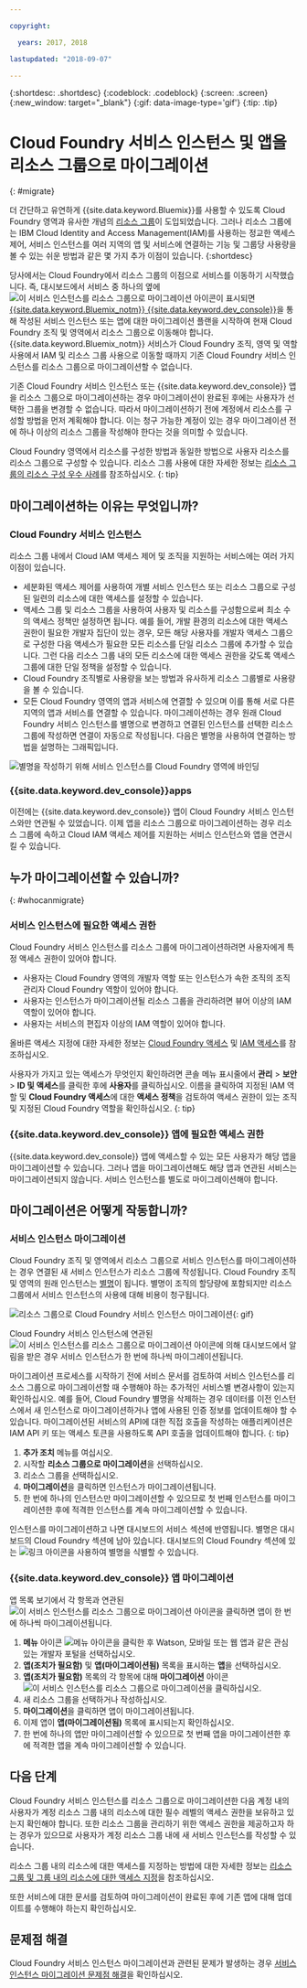 ```yaml
---

copyright:

  years: 2017, 2018

lastupdated: "2018-09-07"

---
```


{:shortdesc: .shortdesc}
{:codeblock: .codeblock}
{:screen: .screen}
{:new_window: target="_blank"}
{:gif: data-image-type='gif'}
{:tip: .tip}

# Cloud Foundry 서비스 인스턴스 및 앱을 리소스 그룹으로 마이그레이션
{: #migrate}

더 간단하고 유연하게 {{site.data.keyword.Bluemix}}를 사용할 수 있도록 Cloud Foundry 영역과 유사한 개념의 [리소스 그룹](/docs/resources/resourcegroups.html#rgs)이 도입되었습니다. 그러나 리소스 그룹에는 IBM Cloud Identity and Access Management(IAM)를 사용하는 정교한 액세스 제어, 서비스 인스턴스를 여러 지역의 앱 및 서비스에 연결하는 기능 및 그룹당 사용량을 볼 수 있는 쉬운 방법과 같은 몇 가지 추가 이점이 있습니다.
{:shortdesc}

당사에서는 Cloud Foundry에서 리소스 그룹의 이점으로 서비스를 이동하기 시작했습니다. 즉, 대시보드에서 서비스 중 하나의 옆에 ![이 서비스 인스턴스를 리소스 그룹으로 마이그레이션](images/migrate.svg "이 서비스 인스턴스를 리소스 그룹으로 마이그레이션") 아이콘이 표시되면 [{{site.data.keyword.Bluemix_notm}} {{site.data.keyword.dev_console}}](https://console.bluemix.net/docs/apps/index.html#create)을 통해 작성된 서비스 인스턴스 또는 앱에 대한 마이그레이션 플랜을 시작하여 현재 Cloud Foundry 조직 및 영역에서 리소스 그룹으로 이동해야 합니다. {{site.data.keyword.Bluemix_notm}} 서비스가 Cloud Foundry 조직, 영역 및 역할 사용에서 IAM 및 리소스 그룹 사용으로 이동할 때까지 기존 Cloud Foundry 서비스 인스턴스를 리소스 그룹으로 마이그레이션할 수 없습니다.

기존 Cloud Foundry 서비스 인스턴스 또는 {{site.data.keyword.dev_console}} 앱을 리소스 그룹으로 마이그레이션하는 경우 마이그레이션이 완료된 후에는 사용자가 선택한 그룹을 변경할 수 없습니다. 따라서 마이그레이션하기 전에 계정에서 리소스를 구성할 방법을 먼저 계획해야 합니다. 이는 청구 가능한 계정이 있는 경우 마이그레이션 전에 하나 이상의 리소스 그룹을 작성해야 한다는 것을 의미할 수 있습니다. 

Cloud Foundry 영역에서 리소스를 구성한 방법과 동일한 방법으로 사용자 리소스를 리소스 그룹으로 구성할 수 있습니다. 리소스 그룹 사용에 대한 자세한 정보는 [리소스 그룹의 리소스 구성 우수 사례](/docs/resources/bestpractice_rgs.html#bp_resourcegroups)를 참조하십시오.
{: tip}


## 마이그레이션하는 이유는 무엇입니까?

### Cloud Foundry 서비스 인스턴스

리소스 그룹 내에서 Cloud IAM 액세스 제어 및 조직을 지원하는 서비스에는 여러 가지 이점이 있습니다.

* 세분화된 액세스 제어를 사용하여 개별 서비스 인스턴스 또는 리소스 그룹으로 구성된 일련의 리소스에 대한 액세스를 설정할 수 있습니다. 
* 액세스 그룹 및 리소스 그룹을 사용하여 사용자 및 리소스를 구성함으로써 최소 수의 액세스 정책만 설정하면 됩니다. 예를 들어, 개발 환경의 리소스에 대한 액세스 권한이 필요한 개발자 집단이 있는 경우, 모든 해당 사용자를 개발자 액세스 그룹으로 구성한 다음 액세스가 필요한 모든 리소스를 단일 리소스 그룹에 추가할 수 있습니다. 그런 다음 리소스 그룹 내의 모든 리소스에 대한 액세스 권한을 갖도록 액세스 그룹에 대한 단일 정책을 설정할 수 있습니다.
* Cloud Foundry 조직별로 사용량을 보는 방법과 유사하게 리소스 그룹별로 사용량을 볼 수 있습니다.
* 모든 Cloud Foundry 영역의 앱과 서비스에 연결할 수 있으며 이를 통해 서로 다른 지역의 앱과 서비스를 연결할 수 있습니다. 마이그레이션하는 경우 원래 Cloud Foundry 서비스 인스턴스를 별명으로 변경하고 연결된 인스턴스를 선택한 리소스 그룹에 작성하면 연결이 자동으로 작성됩니다. 다음은 별명을 사용하여 연결하는 방법을 설명하는 그래픽입니다.

![별명을 작성하기 위해 서비스 인스턴스를 Cloud Foundry 영역에 바인딩](images/alias.svg "별명을 작성하기 위해 서비스 인스턴스를 Cloud Foundry 영역에 바인딩")

### {{site.data.keyword.dev_console}}apps

이전에는 {{site.data.keyword.dev_console}} 앱이 Cloud Foundry 서비스 인스턴스와만 연관될 수 있었습니다. 이제 앱을 리소스 그룹으로 마이그레이션하는 경우 리소스 그룹에 속하고 Cloud IAM 액세스 제어를 지원하는 서비스 인스턴스와 앱을 연관시킬 수 있습니다. 

## 누가 마이그레이션할 수 있습니까?
{: #whocanmigrate}

### 서비스 인스턴스에 필요한 액세스 권한 

Cloud Foundry 서비스 인스턴스를 리소스 그룹에 마이그레이션하려면 사용자에게 특정 액세스 권한이 있어야 합니다.

* 사용자는 Cloud Foundry 영역의 개발자 역할 또는 인스턴스가 속한 조직의 조직 관리자 Cloud Foundry 역할이 있어야 합니다.
* 사용자는 인스턴스가 마이그레이션될 리소스 그룹을 관리하려면 뷰어 이상의 IAM 역할이 있어야 합니다.
* 사용자는 서비스의 편집자 이상의 IAM 역할이 있어야 합니다.

올바른 액세스 지정에 대한 자세한 정보는 [Cloud Foundry 액세스](/docs/iam/cfaccess.html#cfaccess) 및 [IAM 액세스](/docs/iam/users_roles.html#platformrolestable)를 참조하십시오.

사용자가 가지고 있는 액세스가 무엇인지 확인하려면 콘솔 메뉴 표시줄에서 **관리** &gt; **보안** &gt; **ID 및 액세스**를 클릭한 후에 **사용자**를 클릭하십시오. 이름을 클릭하여 지정된 IAM 역할 및 **Cloud Foundry 액세스**에 대한 **액세스 정책**을 검토하여 액세스 권한이 있는 조직 및 지정된 Cloud Foundry 역할을 확인하십시오.
{: tip}

### {{site.data.keyword.dev_console}} 앱에 필요한 액세스 권한

{{site.data.keyword.dev_console}} 앱에 액세스할 수 있는 모든 사용자가 해당 앱을 마이그레이션할 수 있습니다. 그러나 앱을 마이그레이션해도 해당 앱과 연관된 서비스는 마이그레이션되지 않습니다. 서비스 인스턴스를 별도로 마이그레이션해야 합니다.

## 마이그레이션은 어떻게 작동합니까?

### 서비스 인스턴스 마이그레이션

Cloud Foundry 조직 및 영역에서 리소스 그룹으로 서비스 인스턴스를 마이그레이션하는 경우 연결된 새 서비스 인스턴스가 리소스 그룹에 작성됩니다. Cloud Foundry 조직 및 영역의 원래 인스턴스는 [별명](/docs/resources/connecting_apps.html#what_is_alias)이 됩니다. 별명이 조직의 할당량에 포함되지만 리소스 그룹에서 서비스 인스턴스의 사용에 대해 비용이 청구됩니다.

![리소스 그룹으로 Cloud Foundry 서비스 인스턴스 마이그레이션](images/migration.gif){: gif}

Cloud Foundry 서비스 인스턴스에 연관된 ![이 서비스 인스턴스를 리소스 그룹으로 마이그레이션](images/migrate.svg "이 서비스 인스턴스를 리소스 그룹으로 마이그레이션") 아이콘에 의해 대시보드에서 알림을 받은 경우 서비스 인스턴스가 한 번에 하나씩 마이그레이션됩니다.

마이그레이션 프로세스를 시작하기 전에 서비스 문서를 검토하여 서비스 인스턴스를 리소스 그룹으로 마이그레이션할 때 수행해야 하는 추가적인 서비스별 변경사항이 있는지 확인하십시오. 예를 들어, Cloud Foundry 별명을 삭제하는 경우 데이터를 이전 인스턴스에서 새 인스턴스로 마이그레이션하거나 앱에 사용된 인증 정보를 업데이트해야 할 수 있습니다. 마이그레이션된 서비스의 API에 대한 직접 호출을 작성하는 애플리케이션은 IAM API 키 또는 액세스 토큰을 사용하도록 API 호출을 업데이트해야 합니다.
{: tip}

1. **추가 조치** 메뉴를 여십시오.
2. 시작할 **리소스 그룹으로 마이그레이션**을 선택하십시오.
3. 리소스 그룹을 선택하십시오.
4. **마이그레이션**을 클릭하면 인스턴스가 마이그레이션됩니다.
5. 한 번에 하나의 인스턴스만 마이그레이션할 수 있으므로 첫 번째 인스턴스를 마이그레이션한 후에 적격한 인스턴스를 계속 마이그레이션할 수 있습니다.

인스턴스를 마이그레이션하고 나면 대시보드의 서비스 섹션에 반영됩니다. 별명은 대시보드의 Cloud Foundry 섹션에 남아 있습니다. 대시보드의 Cloud Foundry 섹션에 있는 ![링크 아이콘](images/link.svg "별명을 표시하는 링크 아이콘")을 사용하여 별명을 식별할 수 있습니다.

### {{site.data.keyword.dev_console}} 앱 마이그레이션

앱 목록 보기에서 각 항목과 연관된 ![이 서비스 인스턴스를 리소스 그룹으로 마이그레이션](images/migrate.svg "이 서비스 인스턴스를 리소스 그룹으로 마이그레이션") 아이콘을 클릭하면 앱이 한 번에 하나씩 마이그레이션됩니다.

1. **메뉴** 아이콘 ![메뉴 아이콘](../icons/icon_hamburger.svg)을 클릭한 후 Watson, 모바일 또는 웹 앱과 같은 관심 있는 개발자 포털을 선택하십시오.
2. **앱(조치가 필요함)** 및 **앱(마이그레이션됨)** 목록을 표시하는 **앱**을 선택하십시오.
3. **앱(조치가 필요함)** 목록의 각 항목에 대해 **마이그레이션** 아이콘 ![이 서비스 인스턴스를 리소스 그룹으로 마이그레이션](images/migrate.svg "이 서비스 인스턴스를 리소스 그룹으로 마이그레이션")을 클릭하십시오.
4. 새 리소스 그룹을 선택하거나 작성하십시오.
5. **마이그레이션**을 클릭하면 앱이 마이그레이션됩니다.
6. 이제 앱이 **앱(마이그레이션됨)** 목록에 표시되는지 확인하십시오.
7. 한 번에 하나의 앱만 마이그레이션할 수 있으므로 첫 번째 앱을 마이그레이션한 후에 적격한 앱을 계속 마이그레이션할 수 있습니다.


## 다음 단계

Cloud Foundry 서비스 인스턴스를 리소스 그룹으로 마이그레이션한 다음 계정 내의 사용자가 계정 리소스 그룹 내의 리소스에 대한 필수 레벨의 액세스 권한을 보유하고 있는지 확인해야 합니다. 또한 리소스 그룹을 관리하기 위한 액세스 권한을 제공하고자 하는 경우가 있으므로 사용자가 계정 리소스 그룹 내에 새 서비스 인스턴스를 작성할 수 있습니다.

리소스 그룹 내의 리소스에 대한 액세스를 지정하는 방법에 대한 자세한 정보는 [리소스 그룹 및 그룹 내의 리소스에 대한 액세스 지정](/docs/resources/bestpractice_rgs.html#assigning-access-to-resource-groups-and-the-resources-within-them)을 참조하십시오.

또한 서비스에 대한 문서를 검토하여 마이그레이션이 완료된 후에 기존 앱에 대해 업데이트를 수행해야 하는지 확인하십시오. 


## 문제점 해결

Cloud Foundry 서비스 인스턴스 마이그레이션과 관련된 문제가 발생하는 경우 [서비스 인스턴스 마이그레이션 문제점 해결](/docs/resources/ts_migration.html)을 확인하십시오.
